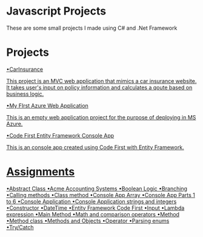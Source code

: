 # Javascript Projects
These are some small projects I made using C# and .Net Framework

# Projects

<a href="https://github.com/Victorino13/Basic-C--projects/tree/main/CarInsurance">•CarInsurance<br>

This project is an MVC web application that mimics a car insurance website. It takes user's input
on policy information and calculates a qoute based on business logic.

<a href="https://github.com/Victorino13/Basic-C--projects/blob/main/MyFirstAzureWebApp">•My FIrst Azure Web Application<br>

This is an empty web application project for the purpose of deploying in MS Azure.

<a href="https://github.com/Victorino13/Basic-C--projects/tree/main/CodeFirstNewDatabaseStudent">•Code First Entity Framework Console App<br>

This is an console app created using Code First with Entity Framework. 


# Assignments

•Abstract Class
•Acme Accounting Systems
•Boolean Logic
•Branching
•Calling methods
•Class method
•Console App Array
•Console App Parts 1 to 6
•Console Application 
•Console Application strings and integers
•Constructor
•DateTime
•Entity Framework Code First
•Input
•Lambda expression
•Main Method
•Math and comparison operators
•Method
•Method class 
•Methods and Objects
•Operator
•Parsing enums
•Try/Catch 




